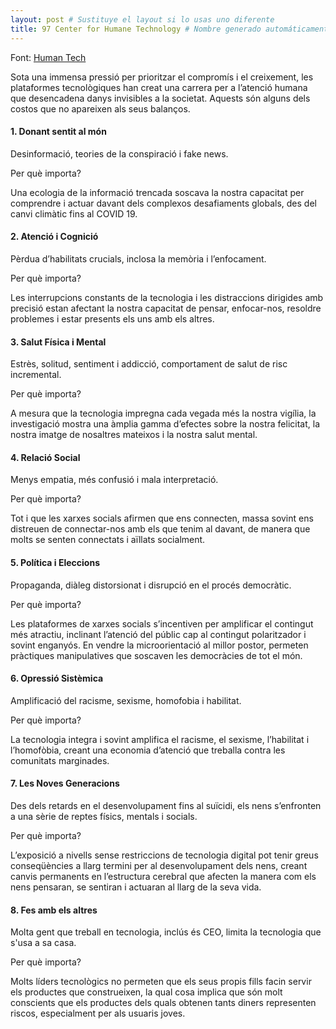 ```yaml
---
layout: post # Sustituye el layout si lo usas uno diferente
title: 97 Center for Humane Technology # Nombre generado automáticamente
---
```


Font: [Human Tech](https://ledger.humanetech.com/)

Sota una immensa pressió per prioritzar el compromís i el creixement, les plataformes tecnològiques han creat una carrera per a l’atenció humana que desencadena danys invisibles a la societat. Aquests són alguns dels costos que no apareixen als seus balanços.

#### 1. Donant sentit al món ####

Desinformació, teories de la conspiració i fake news.

Per què importa?

Una ecologia de la informació trencada soscava la nostra capacitat per comprendre i actuar davant dels complexos desafiaments globals, des del canvi climàtic fins al COVID 19.

#### 2. Atenció i Cognició ####

Pèrdua d’habilitats crucials, inclosa la memòria i l’enfocament.

Per què importa?

Les interrupcions constants de la tecnologia i les distraccions dirigides amb precisió estan afectant la nostra capacitat de pensar, enfocar-nos, resoldre problemes i estar presents els uns amb els altres.

#### 3. Salut Física i Mental ####

Estrès, solitud, sentiment i addicció, comportament de salut de risc incremental.

Per què importa?

A mesura que la tecnologia impregna cada vegada més la nostra vigília, la investigació mostra una àmplia gamma d’efectes sobre la nostra felicitat, la nostra imatge de nosaltres mateixos i la nostra salut mental.

#### 4. Relació Social ####

Menys empatia, més confusió i mala interpretació.

Per què importa?

Tot i que les xarxes socials afirmen que ens connecten, massa sovint ens distreuen de connectar-nos amb els que tenim al davant, de manera que molts se senten connectats i aïllats socialment.

#### 5. Política i Eleccions ####

Propaganda, diàleg distorsionat i disrupció en el procés democràtic.

Per què importa?

Les plataformes de xarxes socials s’incentiven per amplificar el contingut més atractiu, inclinant l’atenció del públic cap al contingut polaritzador i sovint enganyós. En vendre la microorientació al millor postor, permeten pràctiques manipulatives que soscaven les democràcies de tot el món.

#### 6. Opressió Sistèmica ####

Amplificació del racisme, sexisme, homofobia i habilitat.

Per què importa?

La tecnologia integra i sovint amplifica el racisme, el sexisme, l’habilitat i l’homofòbia, creant una economia d’atenció que treballa contra les comunitats marginades.

#### 7. Les Noves Generacions ####

Des dels retards en el desenvolupament fins al suïcidi, els nens s’enfronten a una sèrie de reptes físics, mentals i socials.

Per què importa?

L’exposició a nivells sense restriccions de tecnologia digital pot tenir greus conseqüències a llarg termini per al desenvolupament dels nens, creant canvis permanents en l’estructura cerebral que afecten la manera com els nens pensaran, se sentiran i actuaran al llarg de la seva vida.

#### 8. Fes amb els altres ####

Molta gent que treball en tecnologia, inclús és CEO, limita la tecnologia que s'usa a sa casa.

Per què importa?

Molts líders tecnològics no permeten que els seus propis fills facin servir els productes que construeixen, la qual cosa implica que són molt conscients que els productes dels quals obtenen tants diners representen riscos, especialment per als usuaris joves.

